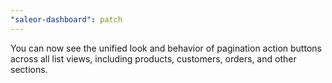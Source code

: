 ```yaml
---
"saleor-dashboard": patch
---
```


You can now see the unified look and behavior of pagination action buttons across all list views, including products, customers, orders, and other sections.
